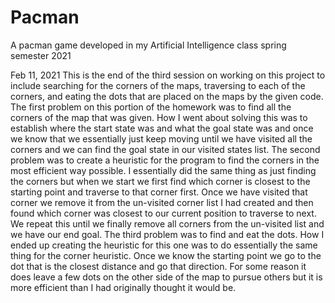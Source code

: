 # Pacman
A pacman game developed in my Artificial Intelligence class spring semester 2021

Feb 11, 2021
This is the end of the third session on working on this project to include searching for the corners of the maps, traversing to each of the corners, and eating the dots that are placed on the maps by the given code.  The first problem on this portion of the homework was to find all the corners of the map that was given.  How I went about solving this was to establish where the start state was and what the goal state was and once we know that we essentially just keep moving until we have visited all the corners and we can find the goal state in our visited states list.
The second problem was to create a heuristic for the program to find the corners in the most efficient way possible.  I essentially did the same thing as just finding the corners but when we start we first find which corner is closest to the starting point and traverse to that corner first.  Once we have visited that corner we remove it from the un-visited corner list I had created and then found which corner was closest to our current position to traverse to next.  We repeat this until we finally remove all corners from the un-visited list and we have our end goal.
The third problem was to find and eat the dots.  How I ended up creating the heuristic for this one was to do essentially the same thing for the corner heuristic.  Once we know the starting point we go to the dot that is the closest distance and go that direction.  For some reason it does leave a few dots on the other side of the map to pursue others but it is more efficient than I had originally thought it would be.

